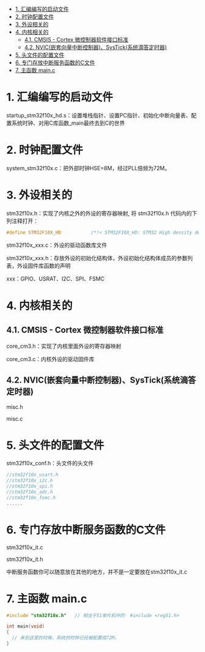 - [1. 汇编编写的启动文件](#1-汇编编写的启动文件)
- [2. 时钟配置文件](#2-时钟配置文件)
- [3. 外设相关的](#3-外设相关的)
- [4. 内核相关的](#4-内核相关的)
  - [4.1. CMSIS - Cortex 微控制器软件接口标准](#41-cmsis---cortex-微控制器软件接口标准)
  - [4.2. NVIC(嵌套向量中断控制器)、SysTick(系统滴答定时器)](#42-nvic嵌套向量中断控制器systick系统滴答定时器)
- [5. 头文件的配置文件](#5-头文件的配置文件)
- [6. 专门存放中断服务函数的C文件](#6-专门存放中断服务函数的c文件)
- [7. 主函数 main.c](#7-主函数-mainc)

# 1. 汇编编写的启动文件

startup_stm32f10x_hd.s：设置堆栈指针、设置PC指针、初始化中断向量表、配置系统时钟、对用C库函数_main最终去到C的世界

# 2. 时钟配置文件

system_stm32f10x.c：把外部时钟HSE=8M，经过PLL倍频为72M。

# 3. 外设相关的

stm32f10x.h：实现了内核之外的外设的寄存器映射, 将 stm32f10x.h 代码内的下列注释打开：

```c
#define STM32F10X_HD           /*!< STM32F10X_HD: STM32 High density devices */
```

stm32f10x_xxx.c：外设的驱动函数库文件

stm32f10x_xxx.h：存放外设的初始化结构体，外设初始化结构体成员的参数列表，外设固件库函数的声明

xxx：GPIO、USRAT、I2C、SPI、FSMC

# 4. 内核相关的

## 4.1. CMSIS - Cortex 微控制器软件接口标准

core_cm3.h：实现了内核里面外设的寄存器映射

core_cm3.c：内核外设的驱动固件库

## 4.2. NVIC(嵌套向量中断控制器)、SysTick(系统滴答定时器)

misc.h

misc.c

# 5. 头文件的配置文件

stm32f10x_conf.h：头文件的头文件

```c
//stm32f10x_usart.h
//stm32f10x_i2c.h
//stm32f10x_spi.h
//stm32f10x_adc.h
//stm32f10x_fsmc.h
......
```

# 6. 专门存放中断服务函数的C文件

stm32f10x_it.c

stm32f10x_it.h

中断服务函数你可以随意放在其他的地方，并不是一定要放在stm32f10x_it.c

# 7. 主函数 main.c

```c
#include "stm32f10x.h"   // 相当于51单片机中的  #include <reg51.h>

int main(void)
{
  // 来到这里的时候，系统的时钟已经被配置成72M。
}
```
